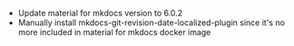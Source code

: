 * Update material for mkdocs version to 6.0.2
* Manually install mkdocs-git-revision-date-localized-plugin since it's no more included in material for mkdocs docker image